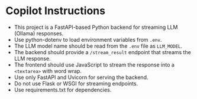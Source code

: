 <!-- Use this file to provide workspace-specific custom instructions to Copilot. For more details, visit https://code.visualstudio.com/docs/copilot/copilot-customization#_use-a-githubcopilotinstructionsmd-file -->

# Copilot Instructions

- This project is a FastAPI-based Python backend for streaming LLM (Ollama) responses.
- Use python-dotenv to load environment variables from `.env`.
- The LLM model name should be read from the `.env` file as `LLM_MODEL`.
- The backend should provide a `/stream_result` endpoint that streams the LLM response.
- The frontend should use JavaScript to stream the response into a `<textarea>` with word wrap.
- Use only FastAPI and Uvicorn for serving the backend.
- Do not use Flask or WSGI for streaming endpoints.
- Use requirements.txt for dependencies.
